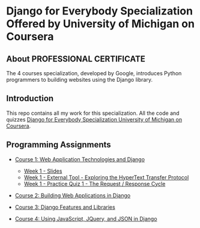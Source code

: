# Django for Everybody Specialization Offered by University of Michigan on Coursera

## About PROFESSIONAL CERTIFICATE
The 4 courses specialization, developed by Google, introduces Python programmers to building websites using the Django library. 

## Introduction
This repo contains all my work for this specialization. All the code and quizzes [Django for Everybody Specialization University of Michigan on Coursera]().

## Programming Assignments

- [Course 1: Web Application Technologies and Django](Course-1)
  - [Week 1 - Slides](Course-1/W1-Introduction-to-Dynamic-Web-Content/C1-Week1.pptx)
  - [Week 1 - External Tool - Exploring the HyperText Transfer Protocol](Course-1/W1-Introduction-to-Dynamic-Web-Content/http.txt)
  - [Week 1 - Practice Quiz 1 - The Request / Response Cycle](Course-1/W1-Introduction-to-Dynamic-Web-Content/Practice-Quiz.md)



- [Course 2: Building Web Applications in Django](Course-2)
 
- [Course 3: Django Features and Libraries](Course-3)
 
- [Course 4: Using JavaScript, JQuery, and JSON in Django](Course-4)
 
